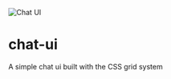 ![Chat UI](./assets/images/screenshot.gif)

# chat-ui
A simple chat ui built with the CSS grid system
